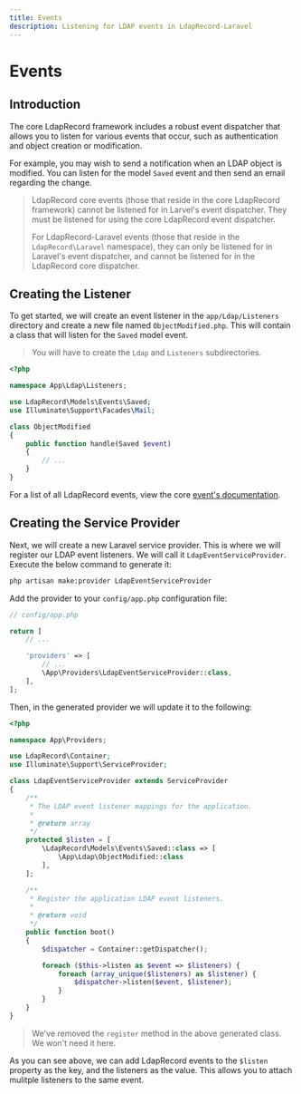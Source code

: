 ```yaml
---
title: Events
description: Listening for LDAP events in LdapRecord-Laravel
---
```


# Events

## Introduction

The core LdapRecord framework includes a robust event dispatcher that 
allows you to listen for various events that occur, such as 
authentication and object creation or modification.

For example, you may wish to send a notification when an LDAP object is modified.
You can listen for the model `Saved` event and then send an email regarding the change.

> LdapRecord core events (those that reside in the core LdapRecord framework) 
> cannot be listened for in Larvel's event dispatcher. They must be listened
> for using the core LdapRecord event dispatcher.
> 
> For LdapRecord-Laravel events (those that reside in the `LdapRecord\Laravel`
> namespace), they can only be listened for in Laravel's event dispatcher,
> and cannot be listened for in the LdapRecord core dispatcher.

## Creating the Listener

To get started, we will create an event listener in the `app/Ldap/Listeners`
directory and create a new file named `ObjectModified.php`. This will
contain a class that will listen for the `Saved` model event.

> You will have to create the `Ldap` and `Listeners` subdirectories.

```php
<?php

namespace App\Ldap\Listeners;

use LdapRecord\Models\Events\Saved;
use Illuminate\Support\Facades\Mail;

class ObjectModified
{
    public function handle(Saved $event)
    {
        // ...
    }
}
```

For a list of all LdapRecord events, view the core [event's documentation](/docs/core/v3/events#list-of-events).

## Creating the Service Provider

Next, we will create a new Laravel service provider. This is where we will register our LDAP event
listeners. We will call it `LdapEventServiceProvider`. Execute the below command to generate it:

```bash
php artisan make:provider LdapEventServiceProvider
```

Add the provider to your `config/app.php` configuration file:

```php
// config/app.php

return [
    // ...

    'providers' => [
        // ...
        \App\Providers\LdapEventServiceProvider::class,
    ],
];
```

Then, in the generated provider we will update it to the following:

```php
<?php

namespace App\Providers;

use LdapRecord\Container;
use Illuminate\Support\ServiceProvider;

class LdapEventServiceProvider extends ServiceProvider
{
    /**
     * The LDAP event listener mappings for the application.
     *
     * @return array
     */
    protected $listen = [
        \LdapRecord\Models\Events\Saved::class => [
            \App\Ldap\ObjectModified::class
        ],
    ];

    /**
     * Register the application LDAP event listeners.
     *
     * @return void
     */
    public function boot()
    {
        $dispatcher = Container::getDispatcher();

        foreach ($this->listen as $event => $listeners) {
            foreach (array_unique($listeners) as $listener) {
                $dispatcher->listen($event, $listener);
            }
        }
    }
}
```

> We've removed the `register` method in the above generated class. We won't need it here.

As you can see above, we can add LdapRecord events to the `$listen` property as the key, and
the listeners as the value. This allows you to attach mulitple listeners to the same event.

